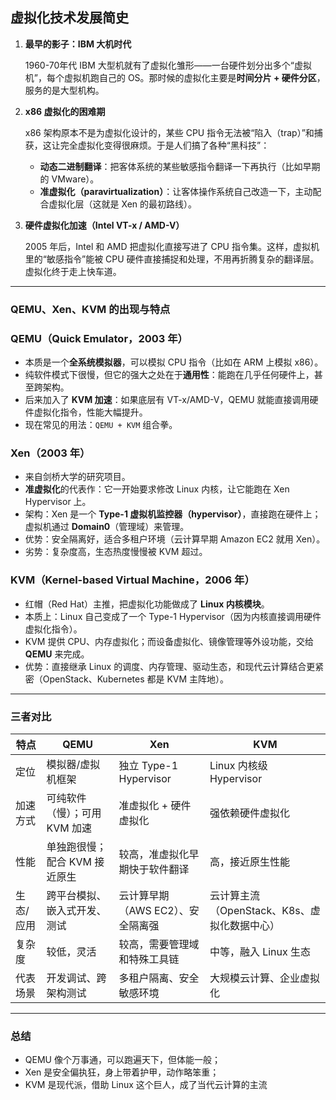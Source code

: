 <h2>虚拟化技术发展简史</h2>
<ol>
<li>
<p><strong>最早的影子：IBM 大机时代</strong></p>
<p>1960-70年代 IBM 大型机就有了虚拟化雏形——一台硬件划分出多个“虚拟机”，每个虚拟机跑自己的 OS。那时候的虚拟化主要是<strong>时间分片 + 硬件分区</strong>，服务的是大型机构。</p>
</li>
<li>
<p><strong>x86 虚拟化的困难期</strong></p>
<p>x86 架构原本不是为虚拟化设计的，某些 CPU 指令无法被“陷入（trap）”和捕获，这让完全虚拟化变得很麻烦。于是人们搞了各种“黑科技”：</p>
<ul>
<li><strong>动态二进制翻译</strong>：把客体系统的某些敏感指令翻译一下再执行（比如早期的 VMware）。</li>
<li><strong>准虚拟化（paravirtualization）</strong>：让客体操作系统自己改造一下，主动配合虚拟化层（这就是 Xen 的最初路线）。</li>
</ul>
</li>
<li>
<p><strong>硬件虚拟化加速（Intel VT-x / AMD-V）</strong></p>
<p>2005 年后，Intel 和 AMD 把虚拟化直接写进了 CPU 指令集。这样，虚拟机里的“敏感指令”能被 CPU 硬件直接捕捉和处理，不用再折腾复杂的翻译层。虚拟化终于走上快车道。</p>
</li>
</ol>
<hr>
<h3>QEMU、Xen、KVM 的出现与特点</h3>
<h3><strong>QEMU</strong>（Quick Emulator，2003 年）</h3>
<ul>
<li>本质是一个<strong>全系统模拟器</strong>，可以模拟 CPU 指令（比如在 ARM 上模拟 x86）。</li>
<li>纯软件模式下很慢，但它的强大之处在于<strong>通用性</strong>：能跑在几乎任何硬件上，甚至跨架构。</li>
<li>后来加入了 <strong>KVM 加速</strong>：如果底层有 VT-x/AMD-V，QEMU 就能直接调用硬件虚拟化指令，性能大幅提升。</li>
<li>现在常见的用法：<code>QEMU + KVM</code> 组合拳。</li>
</ul>
<h3><strong>Xen</strong>（2003 年）</h3>
<ul>
<li>来自剑桥大学的研究项目。</li>
<li><strong>准虚拟化</strong>的代表作：它一开始要求修改 Linux 内核，让它能跑在 Xen Hypervisor 上。</li>
<li>架构：Xen 是一个 <strong>Type-1 虚拟机监控器（hypervisor）</strong>，直接跑在硬件上；虚拟机通过 <strong>Domain0</strong>（管理域）来管理。</li>
<li>优势：安全隔离好，适合多租户环境（云计算早期 Amazon EC2 就用 Xen）。</li>
<li>劣势：复杂度高，生态热度慢慢被 KVM 超过。</li>
</ul>
<h3><strong>KVM</strong>（Kernel-based Virtual Machine，2006 年）</h3>
<ul>
<li>红帽（Red Hat）主推，把虚拟化功能做成了 <strong>Linux 内核模块</strong>。</li>
<li>本质上：Linux 自己变成了一个 Type-1 Hypervisor（因为内核直接调用硬件虚拟化指令）。</li>
<li>KVM 提供 CPU、内存虚拟化；而设备虚拟化、镜像管理等外设功能，交给 <strong>QEMU</strong> 来完成。</li>
<li>优势：直接继承 Linux 的调度、内存管理、驱动生态，和现代云计算结合更紧密（OpenStack、Kubernetes 都是 KVM 主阵地）。</li>
</ul>
<hr>
<h3>三者对比</h3>

特点 | QEMU | Xen | KVM
-- | -- | -- | --
定位 | 模拟器/虚拟机框架 | 独立 Type-1 Hypervisor | Linux 内核级 Hypervisor
加速方式 | 可纯软件（慢）；可用 KVM 加速 | 准虚拟化 + 硬件虚拟化 | 强依赖硬件虚拟化
性能 | 单独跑很慢；配合 KVM 接近原生 | 较高，准虚拟化早期快于软件翻译 | 高，接近原生性能
生态/应用 | 跨平台模拟、嵌入式开发、测试 | 云计算早期（AWS EC2）、安全隔离强 | 云计算主流（OpenStack、K8s、虚拟化数据中心）
复杂度 | 较低，灵活 | 较高，需要管理域和特殊工具链 | 中等，融入 Linux 生态
代表场景 | 开发调试、跨架构测试 | 多租户隔离、安全敏感环境 | 大规模云计算、企业虚拟化


<hr>
<h3>总结</h3>
<ul>
<li>QEMU 像个万事通，可以跑遍天下，但体能一般；</li>
<li>Xen 是安全偏执狂，身上带着护甲，动作略笨重；</li>
<li>KVM 是现代派，借助 Linux 这个巨人，成了当代云计算的主流</li>
</ul>
<!-- notionvc: e3a160d1-8da9-450b-a7fd-6ec07fe7e377 -->